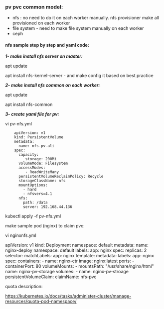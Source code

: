 
### pv pvc common model:

- nfs : no need to do it on each worker manually. nfs provisioner make all provisioned on each worker
- file system  - need to make file system manually on each worker
- ceph





#### nfs sample step by step and yaml code:


***1- make install nfs server on master:***

apt update

apt install nfs-kernel-server  - and make config it based on best practice


***2- make install nfs common on each worker:***

apt update

apt install nfs-common


***3- create yaml file for pv:***

vi pv-nfs.yml

        
        apiVersion: v1
        kind: PersistentVolume
        metadata:
          name: nfs-pv-ali
        spec:
          capacity:
             storage: 200Mi
          volumeMode: Filesystem
          accessModes:
             - ReadWriteMany
          persistentVolumeReclaimPolicy: Recycle
          storageClassName: nfs
          mountOptions:
            - hard
            - nfsvers=4.1
          nfs:
            path: /data
            server: 192.168.44.136
        
        


 kubectl apply -f pv-nfs.yml

 

make sample pod (nginx) to claim pvc:

vi nginxnfs.yml


apiVersion: v1
kind: Deployment
namespace: default
metadata:
  name: nginx-deploy
  namespace: default
  labels:
    app: nginx
spec:
  replicas: 2
  selector:
     matchLabels:
        app: nginx
  template:
     metadata:
         labels:
            app: nginx
     spec:
        containers:
             - name: nginx-ctr
               image: nginx:latest
               ports:
                  - containerPort: 80
               volumeMounts:
                  - mountsPath: "/usr/share/nginx/html"
                    name: nginx-pv-storage
  volumes:
    - name: nginx-pv-stroage
      persistentVolumeClaim:
          claimName: nfs-pvc









quota description:

https://kubernetes.io/docs/tasks/administer-cluster/manage-resources/quota-pod-namespace/






















